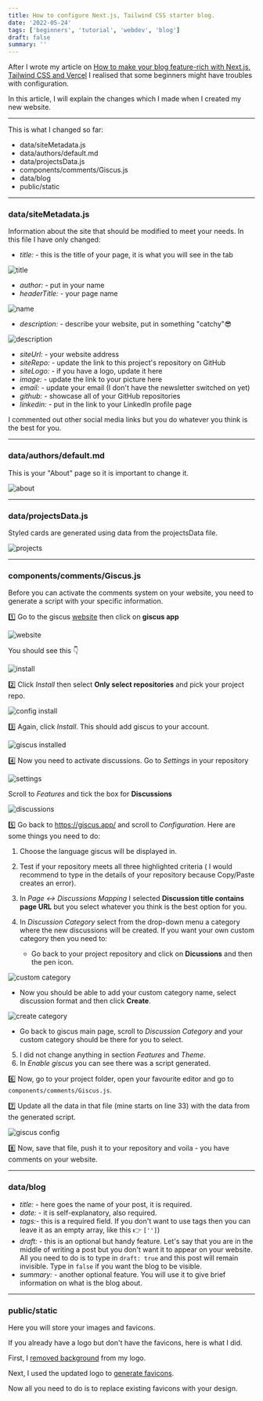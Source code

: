 ```yaml
---
title: How to configure Next.js, Tailwind CSS starter blog.
date: '2022-05-24'
tags: ['beginners', 'tutorial', 'webdev', 'blog']
draft: false
summary: ''
---
```


After I wrote my article on [How to make your blog feature-rich with Next.js, Tailwind CSS and Vercel](https://michals-corner.vercel.app/blog/blog-update) I realised that some beginners might have troubles with configuration.

In this article, I will explain the changes which I made when I created my new website.

---

This is what I changed so far:

- [<a name="site"></a>data/siteMetadata.js](#datasitemetadatajs)
- [<a name="author"></a>data/authors/default.md](#dataauthorsdefaultmd)
- [<a name="projects"></a>data/projectsData.js](#dataprojectsdatajs)
- [<a name="giscus"></a>components/comments/Giscus.js](#componentscommentsgiscusjs)
- [<a name="blog"></a>data/blog](#datablog)
- [<a name="images"></a>public/static](#publicstatic)

---

### <a name="site"></a>data/siteMetadata.js

Information about the site that should be modified to meet your needs. In this file I have only changed:

- _title:_ - this is the title of your page, it is what you will see in the tab

![title](https://dev-to-uploads.s3.amazonaws.com/uploads/articles/6xb74aarfyt9kjghau2g.png)

- _author:_ - put in your name
- _headerTitle:_ - your page name

![name](https://dev-to-uploads.s3.amazonaws.com/uploads/articles/xaspxwwfi3x183vwckfd.png)

- _description:_ - describe your website, put in something "catchy"😎

![description](https://dev-to-uploads.s3.amazonaws.com/uploads/articles/chnyxn35cyibwy21hyrf.png)

- _siteUrl:_ - your website address
- _siteRepo:_ - update the link to this project's repository on GitHub
- _siteLogo:_ - if you have a logo, update it here
- _image:_ - update the link to your picture here
- _email:_ - update your email (I don't have the newsletter switched on yet)
- _github:_ - showcase all of your GitHub repositories
- _linkedin:_ - put in the link to your LinkedIn profile page

I commented out other social media links but you do whatever you think is the best for you.

---

### <a name="author"></a>data/authors/default.md

This is your "About" page so it is important to change it.

![about](https://dev-to-uploads.s3.amazonaws.com/uploads/articles/m5eadr1fqpn29cpdea7k.png)

---

### <a name="projects"></a>data/projectsData.js

Styled cards are generated using data from the projectsData file.

![projects](https://dev-to-uploads.s3.amazonaws.com/uploads/articles/u4k54f8ri0kbfbt3lt31.png)

---

### <a name="giscus"></a>components/comments/Giscus.js

Before you can activate the comments system on your website, you need to generate a script with your specific information.

1️⃣ Go to the giscus [website](https://giscus.app/) then click on **giscus app**

![website](https://dev-to-uploads.s3.amazonaws.com/uploads/articles/3wt2x1j3m29kxbiq73g6.png)

You should see this 👇

![install](https://dev-to-uploads.s3.amazonaws.com/uploads/articles/qf31aczs87yzpmcn8ezd.png)

2️⃣ Click _Install_ then select **Only select repositories** and pick your project repo.

![config install](https://dev-to-uploads.s3.amazonaws.com/uploads/articles/29hpt87t25w8fmou9xs4.png)

3️⃣ Again, click _Install_. This should add giscus to your account.

![giscus installed](https://dev-to-uploads.s3.amazonaws.com/uploads/articles/lpw98mfqlegysl86kf7e.png)

4️⃣ Now you need to activate discussions. Go to _Settings_ in your repository

![settings](https://dev-to-uploads.s3.amazonaws.com/uploads/articles/rokt3xcht3dpu8ekcgf5.png)

Scroll to _Features_ and tick the box for **Discussions**

![discussions](https://dev-to-uploads.s3.amazonaws.com/uploads/articles/yxxpzzr2rka45ndl7n7s.png)

5️⃣ Go back to https://giscus.app/ and scroll to _Configuration_. Here are some things you need to do:

1. Choose the language giscus will be displayed in.
2. Test if your repository meets all three highlighted criteria ( I would recommend to type in the details of your repository because Copy/Paste creates an error).
3. In _Page ↔️ Discussions Mapping_ I selected **Discussion title contains page URL** but you select whatever you think is the best option for you.
4. In _Discussion Category_ select from the drop-down menu a category where the new discussions will be created. If you want your own custom category then you need to:

   - Go back to your project repository and click on **Dicussions** and then the pen icon.

![custom category](https://dev-to-uploads.s3.amazonaws.com/uploads/articles/v96cg7nzy770xvsj2o8d.png)

- Now you should be able to add your custom category name, select discussion format and then click **Create**.

![create category](https://dev-to-uploads.s3.amazonaws.com/uploads/articles/5g47kqf77j9sh5e0cfig.png)

- Go back to giscus main page, scroll to _Discussion Category_
  and your custom category should be there for you to select.

5. I did not change anything in section _Features_ and _Theme_.
6. In _Enable giscus_ you can see there was a script generated.

6️⃣ Now, go to your project folder, open your favourite editor and go to `components/comments/Giscus.js`.

7️⃣ Update all the data in that file (mine starts on line 33) with the data from the generated script.

![giscus config](https://dev-to-uploads.s3.amazonaws.com/uploads/articles/76zx6naj739u6jm0ybmg.png)

8️⃣ Now, save that file, push it to your repository and voila - you have comments on your website.

---

### <a name="blog"></a>data/blog

- _title:_ - here goes the name of your post, it is required.
- _date:_ - it is self-explanatory, also required.
- _tags:_- this is a required field. If you don't want to use tags then you can leave it as an empty array, like this 👉 `['']`)
- _draft:_ - this is an optional but handy feature. Let's say that you are in the middle of writing a post but you don't want it to appear on your website. All you need to do is to type in `draft: true` and this post will remain invisible. Type in `false` if you want the blog to be visible.
- _summary:_ - another optional feature. You will use it to give brief information on what is the blog about.

---

### <a name="images"></a>public/static

Here you will store your images and favicons.

If you already have a logo but don't have the favicons, here is what I did.

First, I [removed background](https://www.remove.bg/) from my logo.

Next, I used the updated logo to [generate favicons](https://realfavicongenerator.net/).

Now all you need to do is to replace existing favicons with your design.
